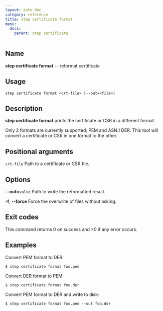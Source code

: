 ```yaml
---
layout: auto-doc
category: reference
title: step certificate format
menu:
  docs:
    parent: step certificate
---
```


## Name
**step certificate format** -- reformat certificate

## Usage

```raw
step certificate format <crt-file> [--out=<file>]
```

## Description

**step certificate format** prints the certificate or CSR in a different format.

Only 2 formats are currently supported; PEM and ASN.1 DER. This tool will convert
a certificate or CSR in one format to the other.

## Positional arguments

`crt-file`
Path to a certificate or CSR file.

## Options


**--out**=`value`
Path to write the reformatted result.

**-f**, **--force**
Force the overwrite of files without asking.

## Exit codes

This command returns 0 on success and >0 if any error occurs.

## Examples

Convert PEM format to DER:
```shell
$ step certificate format foo.pem
```

Convert DER format to PEM:
```shell
$ step certificate format foo.der
```

Convert PEM format to DER and write to disk:
```shell
$ step certificate format foo.pem --out foo.der
```


